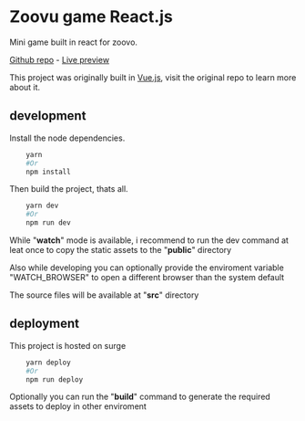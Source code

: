 # Zoovu game React.js

Mini game built in react for zoovo.

[Github repo](https://github.com/vis97c/zoovu-react-typescript) - [Live preview](https://zoovu-react.surge.sh/)

This project was originally built in [Vue.js](https://github.com/vis97c/zoovu-vue), visit the original repo to learn more about it.

## development

Install the node dependencies.

```bash
    yarn
    #Or
    npm install
```

Then build the project, thats all.

```bash
    yarn dev
    #Or
    npm run dev
```

While "**watch**" mode is available, i recommend to run the dev command at leat once to copy the static assets to the "**public**" directory 

Also while developing you can optionally provide the enviroment variable "WATCH_BROWSER" to open a different browser than the system default

The source files will be available at "**src**" directory

## deployment

This project is hosted on surge

```bash
    yarn deploy
    #Or
    npm run deploy
```

Optionally you can run the "**build**" command to generate the required assets to deploy in other enviroment